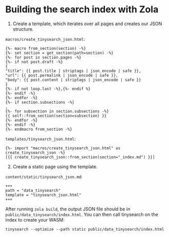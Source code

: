 # Building the search index with Zola

1. Create a template, which iterates over all pages and creates our JSON structure.

`macros/create_tinysearch_json.html`:

```liquid
{%- macro from_section(section) -%}
{%- set section = get_section(path=section) -%}
{%- for post in section.pages -%}
{%- if not post.draft -%}
{
"title": {{ post.title | striptags | json_encode | safe }},
"url": {{ post.permalink | json_encode | safe }},
"body": {{ post.content | striptags | json_encode | safe }}
}
{%- if not loop.last -%},{%- endif %}
{%- endif -%}
{%- endfor -%}
{%- if section.subsections -%}
,
{%- for subsection in section.subsections -%}
{{ self::from_section(section=subsection) }}
{%- endfor -%}
{%- endif -%}
{%- endmacro from_section -%}
```

`templates/tinysearch_json.html`:

```liquid
{%- import "macros/create_tinysearch_json.html" as create_tinysearch_json -%}
[{{ create_tinysearch_json::from_section(section="_index.md") }}]
```

2. Create a static page using the template.

`content/static/tinysearch_json.md`:

```
+++
path = "data_tinysearch"
template = "tinysearch_json.html"
+++
```

After running `zola build`, the output JSON file should be in `public/data_tinysearch/index.html`.
You can then call tinysearch on the index to create your WASM:

```
tinysearch --optimize --path static public/data_tinysearch/index.html
```
